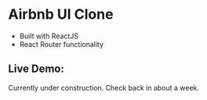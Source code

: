 # Airbnb UI Clone

- Built with ReactJS
- React Router functionality

## Live Demo:

Currently under construction. Check back in about a week.